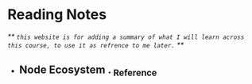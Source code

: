 # Reading Notes
 _** ``` this website is for adding a summary of what I will learn across this course, to use it as refrence to me later. ``` **_ 
- ## Node Ecosystem   .  [<sub>    Reference </sub>](https://www.sitepoint.com/an-introduction-to-node-js/)
     

